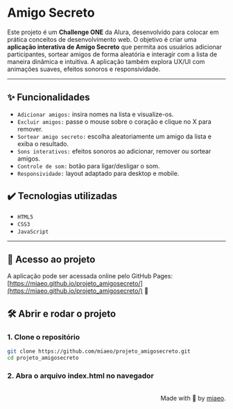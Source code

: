 # Amigo Secreto
Este projeto é um **Challenge ONE** da Alura, desenvolvido para colocar em prática conceitos de desenvolvimento web. O objetivo é criar uma **aplicação interativa de Amigo Secreto** que permita aos usuários adicionar participantes, sortear amigos de forma aleatória e interagir com a lista de maneira dinâmica e intuitiva. A aplicação também explora UX/UI com animações suaves, efeitos sonoros e responsividade.

---

## ✨ Funcionalidades

- `Adicionar amigos:` insira nomes na lista e visualize-os.  
- `Excluir amigos:` passe o mouse sobre o coração e clique no X para remover.  
- `Sortear amigo secreto:` escolha aleatoriamente um amigo da lista e exiba o resultado.  
- `Sons interativos:` efeitos sonoros ao adicionar, remover ou sortear amigos.  
- `Controle de som:` botão para ligar/desligar o som.  
- `Responsividade:` layout adaptado para desktop e mobile.  

## ✔️ Tecnologias utilizadas

- `HTML5 `
- `CSS3`
- `JavaScript`

---

## 📁 Acesso ao projeto
A aplicação pode ser acessada online pelo GitHub Pages: [https://miaeo.github.io/projeto_amigosecreto/](https://miaeo.github.io/projeto_amigosecreto/) 💖

## 🛠️ Abrir e rodar o projeto

### 1. Clone o repositório

```bash
git clone https://github.com/miaeo/projeto_amigosecreto.git
cd projeto_amigosecreto
```

### 2. Abra o arquivo index.html no navegador

<br>
<div align="right">Made with 💜 by <a href="https://github.com/miaeo">miaeo</a>.</div>
